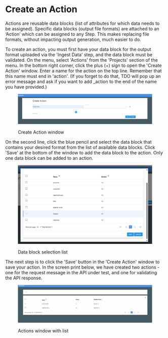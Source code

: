 # Create an Action

Actions are reusable data blocks (list of attributes for which data needs to be assigned). Specific data blocks (output file formats) are attached to an ‘Action’ which can be assigned to any Step. This makes replacing file formats, without impacting output generation, much easier to do.

To create an action, you must first have your data block for the output format uploaded via the 'Ingest Data' step, and the data block must be validated.  On the menu, select 'Actions' from the 'Projects' section of the menu.  In the bottom right corner, click the plus (+) sign to open the 'Create Action' window.  Enter a name for the action on the top line.  Remember that this name must end in 'action'.  (If you forget to do that, TDO will pop up an error message and ask if you want to add \_action to the end of the name you have provided.)

<figure><img src="../../../../.gitbook/assets/image (6) (1) (1).png" alt=""><figcaption><p>Create Action window</p></figcaption></figure>

On the second line, click the blue pencil and select the data block that contains your desired format from the list of available data blocks.  Click 'Save' at the bottom of the window to add the data block to the action.  Only one data block can be added to an action.

<figure><img src="../../../../.gitbook/assets/image (7) (1) (1).png" alt=""><figcaption><p>Data block selection list</p></figcaption></figure>

The next step is to click the 'Save' button in the 'Create Action' window to save your action.  In the screen print below, we have created two actions - one for the request message in the API under test, and one for validating the API response.

<figure><img src="../../../../.gitbook/assets/image (8) (1) (1).png" alt=""><figcaption><p>Actions window with list</p></figcaption></figure>

